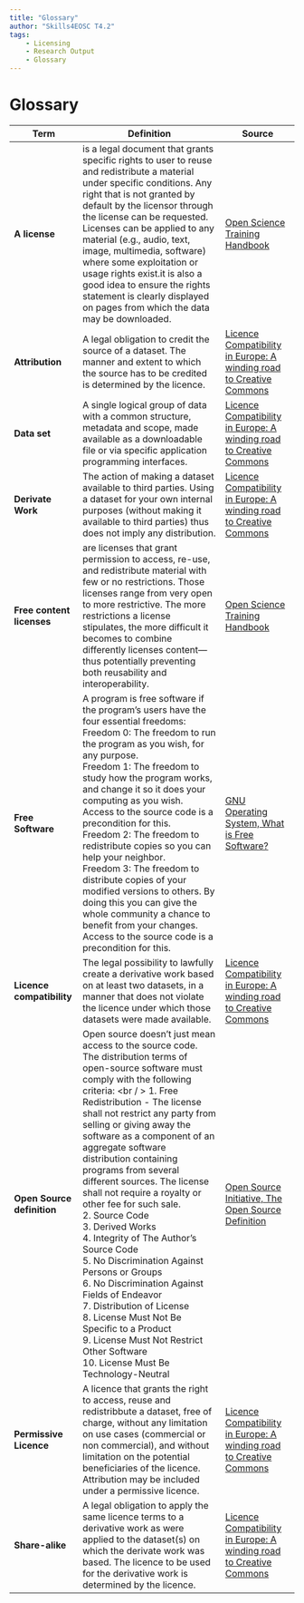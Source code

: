 ```yaml
---
title: "Glossary"
author: "Skills4EOSC T4.2"
tags: 
    - Licensing
    - Research Output
    - Glossary
---
```


# Glossary

| **Term** | **Definition** | **Source** |
|---|---|---|
| **A license** | is a legal document that grants specific rights to user to reuse and redistribute a material under specific conditions. Any right that is not granted by default by the licensor through the license can be requested. Licenses can be applied to any material (e.g., audio, text, image, multimedia, software) where some exploitation or usage rights exist.it is also a good idea to ensure the rights statement is clearly displayed on pages from which the data may be downloaded. | [Open Science Training Handbook](https://open-science-training-handbook.github.io/Open-Science-Training-Handbook_EN/02OpenScienceBasics/06OpenLicensingAndFileFormats.html) |
| **Attribution** | A legal obligation to credit the source of a dataset. The manner and extent to which the source has to be credited is determined by the licence. | [Licence Compatibility in Europe: A winding road to Creative Commons](https://data.europa.eu/sites/default/files/course/Licence%20compatibility%20in%20Europe%20a%20winding%20road%20to%20Creative%20Commons_EN.pdf) |
| **Data set** | A single logical group of data with a common structure, metadata and scope, made available as a downloadable file or via specific application programming interfaces. | [Licence Compatibility in Europe: A winding road to Creative Commons](https://data.europa.eu/sites/default/files/course/Licence%20compatibility%20in%20Europe%20a%20winding%20road%20to%20Creative%20Commons_EN.pdf) |
| **Derivate Work** | The action of making a dataset available to third parties. Using a dataset for your own internal purposes (without making it available to third parties) thus does not imply any distribution. | [Licence Compatibility in Europe: A winding road to Creative Commons](https://data.europa.eu/sites/default/files/course/Licence%20compatibility%20in%20Europe%20a%20winding%20road%20to%20Creative%20Commons_EN.pdf) |
| **Free content licenses** | are licenses that grant permission to access, re-use, and redistribute material with few or no restrictions. Those licenses range from very open to more restrictive. The more restrictions a license stipulates, the more difficult it becomes to combine differently licenses content—thus potentially preventing both reusability and interoperability. | [Open Science Training Handbook](https://open-science-training-handbook.github.io/Open-Science-Training-Handbook_EN/02OpenScienceBasics/06OpenLicensingAndFileFormats.html) |
| **Free Software** | A program is free software if the program’s users have the four essential freedoms: <br /> Freedom 0: The freedom to run the program as you wish, for any purpose.<br /> Freedom 1: The freedom to study how the program works, and change it so it does your computing as you wish. Access to the source code is a precondition for this.<br /> Freedom 2: The freedom to redistribute copies so you can help your neighbor.<br /> Freedom 3: The freedom to distribute copies of your modified versions to others. By doing this you can give the whole community a chance to benefit from your changes. Access to the source code is a precondition for this. | [GNU Operating System, What is Free Software?](https://www.gnu.org/philosophy/free-sw.en.html) |
| **Licence compatibility** | The legal possibility to lawfully create a derivative work based on at least two datasets, in a manner that does not violate the licence under which those datasets were made available. | [Licence Compatibility in Europe: A winding road to Creative Commons](https://data.europa.eu/sites/default/files/course/Licence%20compatibility%20in%20Europe%20a%20winding%20road%20to%20Creative%20Commons_EN.pdf) |
| **Open Source definition** | Open source doesn’t just mean access to the source code. The distribution terms of open-source software must comply with the following criteria: <br / > 1. Free Redistribution - The license shall not restrict any party from selling or giving away the software as a component of an aggregate software distribution containing programs from several different sources. The license shall not require a royalty or other fee for such sale. <br /> 2. Source Code <br /> 3. Derived Works <br /> 4. Integrity of The Author’s Source Code <br /> 5. No Discrimination Against Persons or Groups <br /> 6. No Discrimination Against Fields of Endeavor <br /> 7. Distribution of License <br /> 8. License Must Not Be Specific to a Product <br /> 9. License Must Not Restrict Other Software <br /> 10. License Must Be Technology-Neutral | [Open Source Initiative, The Open Source Definition](https://opensource.org/osd/) |
| **Permissive Licence** | A licence that grants the right to access, reuse and redistribbute a dataset, free of charge, without any limitation on use cases (commercial or non commercial), and without limitation on the potential beneficiaries of the licence. Attribution may be included under a permissive licence. | [Licence Compatibility in Europe: A winding road to Creative Commons](https://data.europa.eu/sites/default/files/course/Licence%20compatibility%20in%20Europe%20a%20winding%20road%20to%20Creative%20Commons_EN.pdf) |
| **Share-alike** | A legal obligation to apply the same licence terms to a derivative work as were applied to the dataset(s) on which the derivate work was based. The licence to be used for the derivative work is determined by the licence. | [Licence Compatibility in Europe: A winding road to Creative Commons](https://data.europa.eu/sites/default/files/course/Licence%20compatibility%20in%20Europe%20a%20winding%20road%20to%20Creative%20Commons_EN.pdf) |